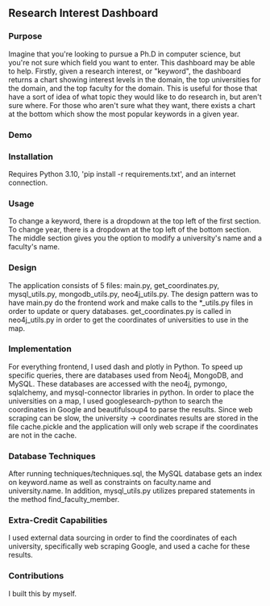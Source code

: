 ## Research Interest Dashboard

### Purpose
Imagine that you're looking to pursue a Ph.D in computer science,
but you're not sure which field you want to enter. This dashboard
may be able to help. Firstly, given a research interest, or "keyword", the
dashboard returns a chart showing interest levels in the domain,
the top universities for the domain, and the top faculty for the domain.
This is useful for those that have a sort of idea of what topic they would
like to do research in, but aren't sure where. For those who aren't sure what
they want, there exists a chart at the bottom which show the most popular
keywords in a given year.

### Demo

### Installation
Requires Python 3.10, 'pip install -r requirements.txt', and an internet connection.

### Usage
To change a keyword, there is a dropdown at the top left of the first section. To
change year, there is a dropdown at the top left of the bottom section. The middle
section gives you the option to modify a university's name and a faculty's name.
### Design
The application consists of 5 files: main.py, get_coordinates.py, mysql_utils.py,
mongodb_utils.py, neo4j_utils.py. The design pattern was to have main.py do the
frontend work and make calls to the *_utils.py files in order to update or query
databases. get_coordinates.py is called in neo4j_utils.py in order to get
the coordinates of universities to use in the map.
### Implementation
For everything frontend, I used dash and plotly in Python. To speed up specific queries,
there are databases used from Neo4j, MongoDB, and MySQL. These databases are accessed with
the neo4j, pymongo, sqlalchemy, and mysql-connector libraries in python. In order to place
the universities on a map, I used googlesearch-python to search the coordinates in Google
and beautifulsoup4 to parse the results. Since web scraping can be slow, the university ->
coordinates results are stored in the file cache.pickle and the application will only web
scrape if the coordinates are not in the cache. 
### Database Techniques
After running techniques/techniques.sql, the MySQL database gets an index on
keyword.name as well as constraints on faculty.name and university.name. In
addition, mysql_utils.py utilizes prepared statements in the method find_faculty_member.
### Extra-Credit Capabilities
I used external data sourcing in order to find the coordinates of each university,
specifically web scraping Google, and used a cache for these results.
### Contributions
I built this by myself.